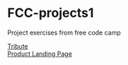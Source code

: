 # FCC-projects1
Project exercises from free code camp

<a href="tribute.html">Tribute</a>
<br>
<a href="productlanding.html">Product Landing Page</a>
